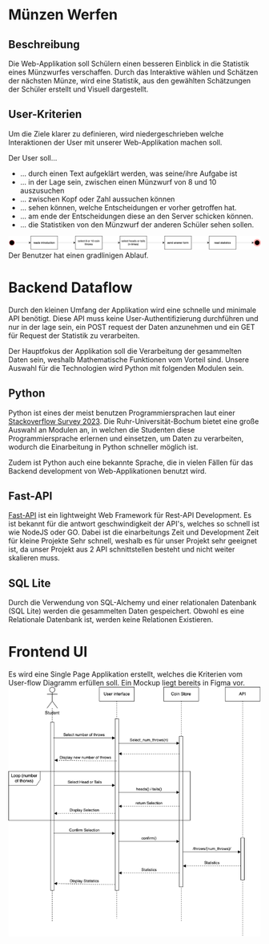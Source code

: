 
# Münzen Werfen

## Beschreibung

Die Web-Applikation soll Schülern einen besseren Einblick in die Statistik eines
Münzwurfes verschaffen. Durch das Interaktive wählen und Schätzen der nächsten Münze, 
wird eine Statistik, aus den gewählten Schätzungen der Schüler erstellt und Visuell dargestellt.

## User-Kriterien
Um die Ziele klarer zu definieren, wird niedergeschrieben welche Interaktionen 
der User mit unserer Web-Applikation machen soll.

Der User soll...
- ... durch einen Text aufgeklärt werden, was seine/ihre Aufgabe ist
- ... in der Lage sein, zwischen einen Münzwurf von 8 und 10 auszusuchen
- ... zwischen Kopf oder Zahl aussuchen können
- ... sehen können, welche Entscheidungen er vorher getroffen hat.
- ... am ende der Entscheidungen diese an den Server schicken können.
- ... die Statistiken von den Münzwurf der anderen Schüler sehen sollen.

![User-flow Diagramm](/docs/Userflow-diagram.svg)
Der Benutzer hat einen gradlinigen Ablauf.

# Backend Dataflow
Durch den kleinen Umfang der Applikation wird eine schnelle und minimale API benötigt. 
Diese API muss keine User-Authentifizierung durchführen und nur in der lage sein, ein 
POST request der Daten anzunehmen und ein GET für Request der Statistik zu verarbeiten.

Der Hauptfokus der Applikation soll die Verarbeitung der gesammelten Daten sein, weshalb 
Mathematische Funktionen vom Vorteil sind. Unsere Auswahl für die Technologien wird Python mit folgenden Modulen sein.

## Python
Python ist eines der meist benutzen Programmiersprachen laut einer 
[Stackoverflow Survey 2023](https://survey.stackoverflow.co/2023/#technology-most-popular-technologies).
Die Ruhr-Universität-Bochum bietet eine große Auswahl an Modulen an, in welchen die Studenten 
diese Programmiersprache erlernen und einsetzen, um Daten zu verarbeiten, wodurch die Einarbeitung in Python 
schneller möglich ist.

Zudem ist Python auch eine bekannte Sprache, die in vielen Fällen für das Backend development von Web-Applikationen 
benutzt wird. 

## Fast-API
[Fast-API](https://fastapi.tiangolo.com) ist ein lightweight Web Framework für Rest-API Development. Es ist bekannt für die 
antwort geschwindigkeit der API's, welches so schnell ist wie NodeJS oder GO. Dabei ist die einarbeitungs Zeit 
und Development Zeit für kleine Projekte Sehr schnell, weshalb es für unser Projekt sehr geeignet ist, da unser 
Projekt aus 2 API schnittstellen besteht und nicht weiter skalieren muss.

## SQL Lite
Durch die Verwendung von SQL-Alchemy und einer relationalen Datenbank (SQL Lite) werden die gesammelten Daten gespeichert.
Obwohl es eine Relationale Datenbank ist, werden keine Relationen Existieren. 

# Frontend UI
Es wird eine Single Page Applikation erstellt, welches die Kriterien vom User-flow Diagramm erfüllen soll. 
Ein Mockup liegt bereits in Figma vor.
![Sequenz](/Docs/Frontend%20Sequenz%20Diagramm.png)








